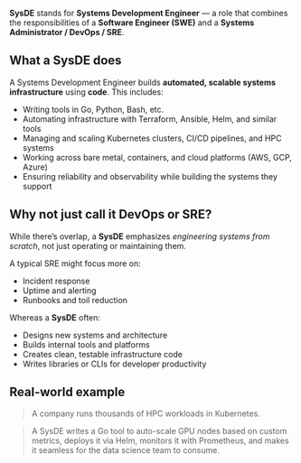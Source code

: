 **SysDE** stands for **Systems Development Engineer** — a role that combines the responsibilities of a **Software Engineer (SWE)** and a **Systems Administrator / DevOps / SRE**.
## **What a SysDE does**

A Systems Development Engineer builds **automated, scalable systems infrastructure** using **code**. This includes:

- Writing tools in Go, Python, Bash, etc.
- Automating infrastructure with Terraform, Ansible, Helm, and similar tools
- Managing and scaling Kubernetes clusters, CI/CD pipelines, and HPC systems
- Working across bare metal, containers, and cloud platforms (AWS, GCP, Azure)
- Ensuring reliability and observability while building the systems they support
## **Why not just call it DevOps or SRE?**

While there’s overlap, a **SysDE** emphasizes _engineering systems from scratch_, not just operating or maintaining them.

A typical SRE might focus more on:

- Incident response
- Uptime and alerting
- Runbooks and toil reduction

Whereas a **SysDE** often:

- Designs new systems and architecture
- Builds internal tools and platforms
- Creates clean, testable infrastructure code
- Writes libraries or CLIs for developer productivity
## **Real-world example**

> A company runs thousands of HPC workloads in Kubernetes.

> A SysDE writes a Go tool to auto-scale GPU nodes based on custom metrics, deploys it via Helm, monitors it with Prometheus, and makes it seamless for the data science team to consume.